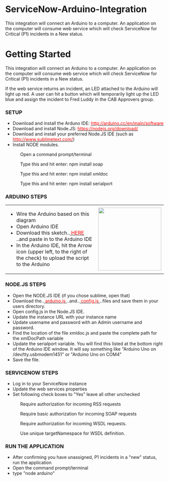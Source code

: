 # ServiceNow-Arduino-Integration
This integration will connect an Arduino to a computer. An application on the computer will consume web service which will check ServiceNow for Critical (P1) incidents in a New status.

<h1>Getting Started</h1>

This integration will connect an Arduino to a computer. An application on the computer will consume web service which will check ServiceNow for Critical (P1) incidents in a New status.<br/>

If the web service returns an incident, an LED attached to the Arduino will light up red. A user can hit a button which will temporarily light up the LED blue and assign the incident to Fred Luddy in the CAB Approvers group.<br/>

<h3>SETUP</h3>
<ul>
<li>    Download and install the Arduno IDE: <a href="http://arduino.cc/en/main/software"><font color="red">http://arduino.cc/en/main/software</font></a></li>
<li>    Download and install Node.JS: <a href="https://nodejs.org/download/"><font color="red">https://nodejs.org/download/</font></a></li>
<li>    Download and install your preferred Node.JS IDE (such as <a href="http://www.sublimetext.com/"><font color="red">http://www.sublimetext.com/</font></a>)</li>
<li>    Install NODE modules.</li>
        <ol>    Open a command prompt/terminal</ol>
        <ol>    Type this and hit enter: npm install soap</ol>
        <ol>    Type this and hit enter: npm install xmldoc</ol>
        <ol>    Type this and hit enter:  npm install serialport</ol>
</ul>

<h3>ARDUINO STEPS</h3>
<table width="600" colspacing="0" cellpadding="0">
<tr>
<td valign="top">
<ul>
<li>    Wire the Arduino based on this diagram</li>		
<li>    Open Arduino IDE</li>
<li>    Download this sketch..<a href="https://github.com/chengdu28/ServiceNow-Arduino-Integration/blob/master/arduinosketch.ino"><font color="red"> HERE </font></a>..and paste in to the Arduino IDE</li>
<li>    In the Arduino IDE, hit the Arrow icon (upper left, to the right of the check) to upload the script to the Arduino</li>
</ul>
</td>
<td>
<a href="https://cloud.githubusercontent.com/assets/11547510/7054056/ef2ec7b2-de07-11e4-9c73-b4c78a837b26.png" border="0"><img src="https://cloud.githubusercontent.com/assets/11547510/7054056/ef2ec7b2-de07-11e4-9c73-b4c78a837b26.png" width="200"/></a>
</td>
</tr>
</table>

<h3>NODE.JS STEPS</h3>
<ul>
<li>    Open the NODE.JS IDE (if you chose sublime, open that)</li>
<li>    Download the..<a href="https://github.com/chengdu28/ServiceNow-Arduino-Integration/blob/master/arduino.js"><font color="red"> arduino.js </font></a>..and..<a href="https://github.com/chengdu28/ServiceNow-Arduino-Integration/blob/master/config.js"><font color="red"> config.js </font></a>..files and save them in your users directory.</li>
<li>    Open config.js in the Node.JS IDE.</li>
<li>    Update the instance URL with your instance name	</li>
<li>    Update username and password with an Admin username and password.</li>
<li>    Find the location of the file xmldoc.js and paste the complete path for the xmlDocPath variable	</li>
<li>     Update the serialport variable.  You will find this listed at the bottom right of the Arduino IDE window. It will say something like "Arduino Uno on /dev/tty.usbmodem1451" or  "Arduino Uno on COM4"	</li>
<li>    Save the file.</li>
</ul>

<h3>SERVICENOW STEPS</h3>
<ul>
<li>    Log in to your ServiceNow instance</li>
<li>    Update the web services properties</li>
<li>    Set following check boxes to "Yes" leave all other unchecked</li>
        <ol>    Require authorization for incoming RSS requests</ol>
        <ol>    Require basic authorization for incoming SOAP requests</ol>
        <ol>    Require authorization for incoming WSDL requests.</ol>
        <ol>    Use unique targetNamespace for WSDL definition.</ol>
</ul>

<h3>RUN THE APPLICATION</h3>
<ul>
<li>    After confirming you have unassigned, P1 incidents in a "new" status, run the application</li>
<li>    Open the command prompt/terminal</li>
<li>    type "node arduino"</li>
</ul>


